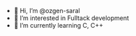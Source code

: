 - 👋 Hi, I’m @ozgen-saral
- 👀 I’m interested in Fulltack development
- 🌱 I’m currently learning C, C++

<!---
ozgen-saral/ozgen-saral is a ✨ special ✨ repository because its `README.md` (this file) appears on your GitHub profile.
You can click the Preview link to take a look at your changes.
--->
